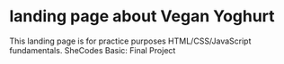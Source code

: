 # landing page about Vegan Yoghurt
This landing page is for practice purposes HTML/CSS/JavaScript fundamentals.
SheCodes Basic: Final Project 
